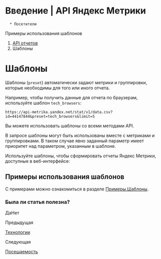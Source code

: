 # Введение | API Яндекс Метрики

      * Посетители
Примеры использования шаблонов

  1. [API отчетов](index.md)
  2. Шаблоны

# Шаблоны

Шаблоны (`preset`) автоматически задают метрики и группировки, которые необходимы для того или иного отчета.

Например, чтобы получить данные для отчета по браузерам, используйте шаблон `tech_browsers`:
    
    
    https://api-metrika.yandex.net/stat/v1/data.csv?id=44147844&preset=tech_browsers&limit=5
    

Вы можете использовать шаблоны со всеми методами API.

В запросе шаблоны могут быть использованы вместе с метриками и группировками. В таком случае явно заданный параметр имеет приоритет над параметром, указанным в шаблоне.

Используйте шаблоны, чтобы сформировать отчеты Яндекс Метрики, доступные в веб-интерфейсе:

## [](ru/stat/presets#examples)Примеры использования шаблонов

С примерами можно ознакомиться в разделе [Примеры.Шаблоны](examples.md).

### Была ли статья полезна?

ДаНет

Предыдущая

[Технологии](metrics/downloads/tech.md)

Следующая

[Посещаемость](presets/preset_traffic.md)